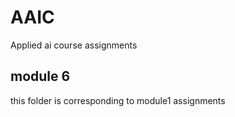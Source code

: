 # AAIC
Applied ai course assignments
## module 6
this folder is corresponding to module1 assignments
